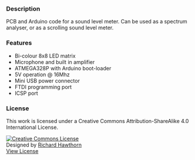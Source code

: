 ### Description

PCB and Arduino code for a sound level meter.  Can be used as a spectrum analyser, or as a scrolling sound level meter.

### Features

- Bi-colour 8x8 LED matrix
- Microphone and built in amplifier
- ATMEGA328P with Arduino boot-loader
- 5V operation @ 16Mhz
- Mini USB power connector
- FTDI programming port
- ICSP port

### License

This work is licensed under a Creative Commons Attribution-ShareAlike 4.0 International License.

<a rel="license" href="http://creativecommons.org/licenses/by-sa/4.0/"><img alt="Creative Commons License" style="border-width:0" src="https://i.creativecommons.org/l/by-sa/4.0/88x31.png" /></a><br />
Designed by <a xmlns:cc="http://creativecommons.org/ns#" href="http://www.richardhawthorn.com" property="cc:attributionName" rel="cc:attributionURL" target="_blank">Richard Hawthorn</a><br />
<a rel="license" href="http://creativecommons.org/licenses/by-sa/4.0/" target="_blank">View License</a>
